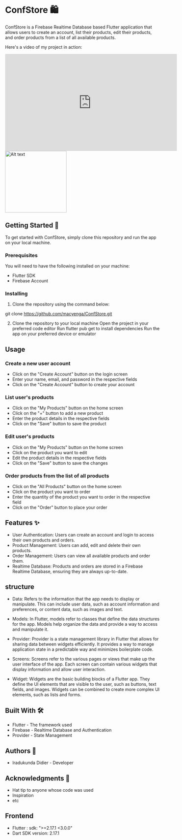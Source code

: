 # ConfStore 🛍️

ConfStore is a Firebase Realtime Database based Flutter application that allows users to create an account, list their products, edit their products, and order products from a list of all available products.

Here's a video of my project in action:

<iframe width="560" height="315" src="https://www.youtube.com/embed/CkNrJqrjY5E" frameborder="0" allow="autoplay; encrypted-media" allowfullscreen></iframe>

<img src="relative/path/to/image.png" alt="Alt text" width="200" height="200">

## Getting Started 🚀

To get started with ConfStore, simply clone this repository and run the app on your local machine.

### Prerequisites

You will need to have the following installed on your machine:

- Flutter SDK
- Firebase Account

### Installing

1. Clone the repository using the command below:

git clone https://github.com/macyenga/ConfStore.git

2. Clone the repository to your local machine
Open the project in your preferred code editor
Run flutter pub get to install dependencies
Run the app on your preferred device or emulator

## Usage
### Create a new user account
- Click on the "Create Account" button on the login screen
- Enter your name, email, and password in the respective fields
- Click on the "Create Account" button to create your account
### List user's products
- Click on the "My Products" button on the home screen
- Click on the "+" button to add a new product
- Enter the product details in the respective fields
- Click on the "Save" button to save the product
### Edit user's products
- Click on the "My Products" button on the home screen
- Click on the product you want to edit
- Edit the product details in the respective fields
- Click on the "Save" button to save the changes
### Order products from the list of all products
- Click on the "All Products" button on the home screen
- Click on the product you want to order
- Enter the quantity of the product you want to order in the respective field
- Click on the "Order" button to place your order


## Features ✨

- User Authentication: Users can create an account and login to access their own products and orders.
- Product Management: Users can add, edit and delete their own products.
- Order Management: Users can view all available products and order them.
- Realtime Database: Products and orders are stored in a Firebase Realtime Database, ensuring they are always up-to-date.

## structure
- Data: Refers to the information that the app needs to display or manipulate. This can include user data, such as account information and preferences, or content data, such as images and text.

- Models: In Flutter, models refer to classes that define the data structures for the app. Models help organize the data and provide a way to access and manipulate it.

- Provider: Provider is a state management library in Flutter that allows for sharing data between widgets efficiently. It provides a way to manage application state in a predictable way and minimizes boilerplate code.

- Screens: Screens refer to the various pages or views that make up the user interface of the app. Each screen can contain various widgets that display information and allow user interaction.

- Widget: Widgets are the basic building blocks of a Flutter app. They define the UI elements that are visible to the user, such as buttons, text fields, and images. Widgets can be combined to create more complex UI elements, such as lists and forms.

## Built With 🛠️

- Flutter - The framework used
- Firebase - Realtime Database and Authentication
- Provider - State Management

## Authors 👥

- Iradukunda Didier - Developer

## Acknowledgments 🙏

- Hat tip to anyone whose code was used
- Inspiration
- etc


## Frontend

- Flutter :  sdk: ">=2.17.1 <3.0.0"
- Dart SDK version: 2.17.1
